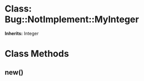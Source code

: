 # Class: Bug::NotImplement::MyInteger
**Inherits:** Integer
    



# Class Methods
## new() [](#method-c-new)

